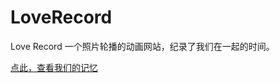 # LoveRecord
Love Record 一个照片轮播的动画网站，纪录了我们在一起的时间。

[点此，查看我们的记忆](https://iamjohnnyzhuang.github.io/LoveRecord/iloveu.html) 
